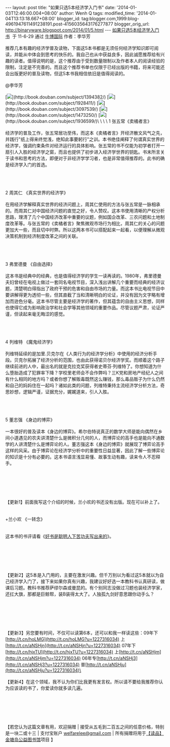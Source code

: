 --- layout: post title: "如果只选5本经济学入门书" date:
'2014-01-03T12:46:00.004+08:00' author: Wenh Q tags: modified\_time:
'2014-01-04T13:13:18.667+08:00' blogger\_id:
tag:blogger.com,1999:blog-4961947611491238191.post-4156035643176277877
blogger\_orig\_url: http://binaryware.blogspot.com/2014/01/5.html ---
[如果只选5本经济学入门书](http://www.bullogger.com/blogs/lihuafang/archives/380278.aspx)  于
11-6-29 通过 [牛博国际](http://www.bullogger.com/) 作者：李华芳\
\
推荐几本有趣的经济学普及读物，下面这5本书都是无须任何经济学知识即可阅读，并能从中体会到思考的快乐的。我自己也从中获益良多，因此诚愿推荐给有兴趣的读者。值得说明的是，这个推荐由于受到数量限制以及作者本人的阅读经验的限制，注定是不完善的。而且这个推荐书单也仅限于已经出版的书籍，将来可能还会出版更好的普及读物，但这5本书我相信依旧是值得阅读的。\
\
@李华芳\
\
[![](https://images-blogger-opensocial.googleusercontent.com/gadgets/proxy?url=http%3A%2F%2Fimg3.douban.com%2Fspic%2Fs1399556.jpg&container=blogger&gadget=a&rewriteMime=image%2F*)](http://book.douban.com/subject/1394382/)
[![](https://images-blogger-opensocial.googleusercontent.com/gadgets/proxy?url=http%3A%2F%2Fimg3.douban.com%2Fspic%2Fs2192482.jpg&container=blogger&gadget=a&rewriteMime=image%2F*)](http://book.douban.com/subject/1928411/)
[![](https://images-blogger-opensocial.googleusercontent.com/gadgets/proxy?url=http%3A%2F%2Fimg3.douban.com%2Fspic%2Fs3435609.jpg&container=blogger&gadget=a&rewriteMime=image%2F*)](http://book.douban.com/subject/3097539/)
[![](https://images-blogger-opensocial.googleusercontent.com/gadgets/proxy?url=http%3A%2F%2Fimg3.douban.com%2Fspic%2Fs3069346.jpg&container=blogger&gadget=a&rewriteMime=image%2F*)](http://book.douban.com/subject/1473250/)
[![](https://images-blogger-opensocial.googleusercontent.com/gadgets/proxy?url=http%3A%2F%2Fimg3.douban.com%2Fspic%2Fs2414078.jpg&container=blogger&gadget=a&rewriteMime=image%2F*)](http://book.douban.com/subject/1936599/)\
\
\
\
 1 张五常《卖橘者言》\
\
经济学的普及工作，张五常居功至伟，而这本《卖橘者言》开经济散文风气之先，并践行"纸上得来终觉浅，绝知此事要躬行"之训。本书绝佳阐释了何谓真实世界的经济学，强调约束条件对经济运行的具体影响。张五常的书不仅能为初学者打开一扇引人入胜的经济学之窗，而且也提供了初步进入经济学世界的钥匙。书末所言关于读书和思考的方法，即便对于非经济学学习者，也是非常值得推荐的。此书的确是经济学入门的首选。\
\
\
\
\
2 周其仁 《真实世界的经济学》\
\
在用经济学解释真实世界的经济问题上，周其仁使用的方法与张五常是一脉相承的。而周其仁对中国经济问题的直觉之好，令人赞叹。这本书使用清晰的产权分析思路，理清了几个中国经济改革中重要的议题，例如国企改革、三农问题和土地制度改革等。与张五常的《卖橘者言》聚焦微观市场行为相比，周其仁的关心的问题更加大一些，而且切中时弊。所以这两本书可以搭配起来一起看，以便理解从微观决策机制到经济制度改革之间的关联。\
\
\
\
\
3 弗里德曼 《自由选择》\
\
这本书是经典中的经典，也是值得经济学的学生一读再读的。1980年，弗里德曼夫妇曾经在电视上做过一套同名电视节目，深入浅出讲解几个重要而经典的经济议题，清楚明白得指出了政府干预的危害和自由市场的力量。而这本书比电视节目中要讲解得更为透彻一些，但其直截了当和清晰明白的论证，并没有因为文字略有增加而逊色分毫。这本书尽管主要是经济学的著作，但其蕴含的自由主义思想，同样也使得它成为影响政治学和社会学等其他领域的重要作品。尽管议题严肃，论证严谨，但读起来毫无晦涩的感觉。\
\
\
\
\
4 列维特 《魔鬼经济学》\
\
列维特延续的是加里.贝克尔在《人类行为的经济学分析》中使用的经济分析手段。贝克尔拓展了经济分析的范围，也由此获得诺贝尔经济学奖。而顺着这个路子继续前进的人中，最出名的就是克拉克奖获得者史蒂芬·列维特了。你想知道为什么堕胎造成了犯罪率下降？学校里老师会不会作弊吗？三K党和房地产经纪人之间有什么相同的地方吗？或者你想了解贩毒既然这么赚钱，那么毒品贩子为什么仍然和自己的妈妈住在一起吗？诸如此类的问题，列维特秉持主流经济学分析方法，奇思妙想，逻辑严谨，证据充分，娓娓道来，引人入胜。\
\
\
\
\
5 董志强 《身边的博弈》\
\
一本很好的普及读本《身边的博弈》。希尔伯特说真正的数学大师是能向偶然在乡间小道遇见的农夫讲清楚什么是微积分几何的人，而博弈论的高手也是能向不通数学的人讲清楚什么是博弈论的人。董志强这本《身边的博弈》就展现了博弈论高手这样的风采。由于博弈论在经济学分析中的重要性日益显著，因此了解一些博弈论的知识是十分有必要的。这本书语言浅显易懂、故事生动有趣，读来令人不忍释手。\
\
\
\
\
\
\
【更新1】前面我写这个介绍的时候，兰小欢的书还没有出版。现在可以补上了。\
\
\
+兰小欢 《一转念》\
\
\
这本书的书评请看《[好书是聪明人下苦功夫写出来的](http://blog.sina.com.cn/s/blog_49275b4201017rey.html)》。\
\
\
\
\
\
\
【更新2】这5本是入门用的，主要在激发兴趣。但千万别以为看过这5本就以为自己经济学入门了，接下来如果你真有兴趣，我建议好好选一本教科书认真研读，做课后习题。教科书推荐萨缪尔森或曼昆的。有个别同志没做过习题也装经济学家，还扛大旗，那都是巨鲸帮，装B装得太大了。人独孤九剑好意思跟你动手么？\
\
\
\
\
\
\
【更新3】另您要有时间，不仅可以读第6本，还可以和我一样读这些：09年下[http://t.cn/hoLMG](http://t.cn/hoLMG?u=1227316034)
上[http://t.cn/aNSHjn](http://t.cn/aNSHjn?u=1227316034)
07年下[http://t.cn/hjxTU](http://t.cn/hjxTU?u=1227316034)
上[http://t.cn/aNSHjm](http://t.cn/aNSHjm?u=1227316034)
06年专[http://t.cn/aNSHj3](http://t.cn/aNSHj3?u=1227316034)
普[http://t.cn/aNSHju](http://t.cn/aNSHju?u=1227316034)\
\
\
【更新4】在这个领域，我不认为你们比我更有发言权。所以请不要给我推荐你认为应该读的书了，你爱读你就多读几遍。\
\
\
\
\
\
\
【若您认为这篇文章有用，欢迎捐赠 |
接受从五毛到二百五之间的任意价格，特别是一块二或十三 | 支付宝账户
welfarelee@gmail.com |
所有捐赠将用于[【读品】金塘岛公益图书馆](http://blog.sina.com.cn/dupinlibrary)项目
】
